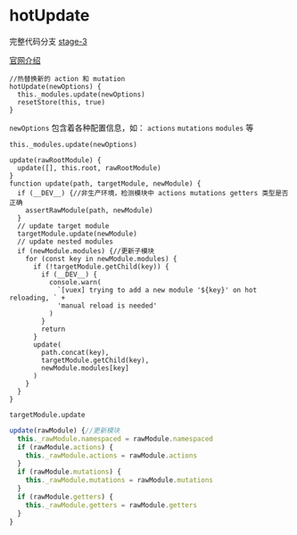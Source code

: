 # hotUpdate
完整代码分支 [stage-3](https://github.com/shengrongchun/parse-vue-vuex)

[官网介绍](https://vuex.vuejs.org/zh/api/#hotupdate)
```js{3}
//热替换新的 action 和 mutation
hotUpdate(newOptions) {
  this._modules.update(newOptions)
  resetStore(this, true)
}
```
`newOptions` 包含着各种配置信息，如： `actions` `mutations` `modules` 等

`this._modules.update(newOptions)`
```js{2,9}
update(rawRootModule) {
  update([], this.root, rawRootModule)
}
function update(path, targetModule, newModule) {
  if (__DEV__) {//非生产环境，检测模块中 actions mutations getters 类型是否正确
    assertRawModule(path, newModule)
  }
  // update target module
  targetModule.update(newModule)
  // update nested modules
  if (newModule.modules) {//更新子模块
    for (const key in newModule.modules) {
      if (!targetModule.getChild(key)) {
        if (__DEV__) {
          console.warn(
            `[vuex] trying to add a new module '${key}' on hot reloading, ` +
            'manual reload is needed'
          )
        }
        return
      }
      update(
        path.concat(key),
        targetModule.getChild(key),
        newModule.modules[key]
      )
    }
  }
}
```
`targetModule.update`
```js
update(rawModule) {//更新模块
  this._rawModule.namespaced = rawModule.namespaced
  if (rawModule.actions) {
    this._rawModule.actions = rawModule.actions
  }
  if (rawModule.mutations) {
    this._rawModule.mutations = rawModule.mutations
  }
  if (rawModule.getters) {
    this._rawModule.getters = rawModule.getters
  }
}
```